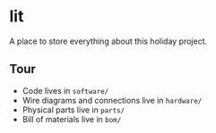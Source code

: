 # lit

A place to store everything about this holiday project.

## Tour

- Code lives in `software/`
- Wire diagrams and connections live in `hardware/`
- Physical parts live in `parts/`
- Bill of materials live in `bom/`
